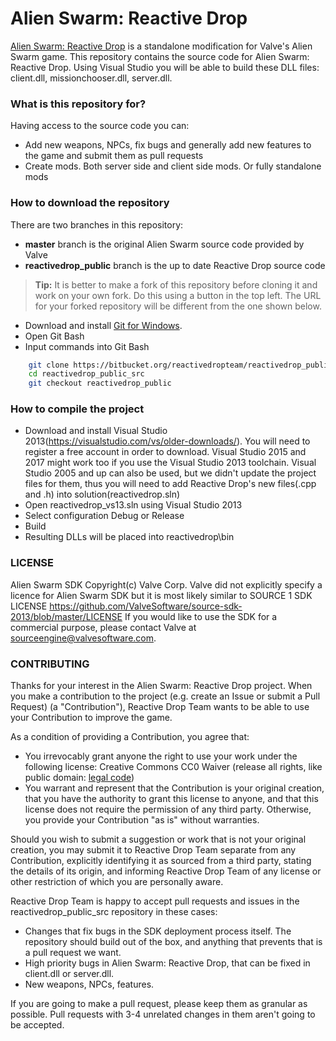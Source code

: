 # Alien Swarm: Reactive Drop #

[Alien Swarm: Reactive Drop](http://store.steampowered.com/app/563560/) is a standalone modification for Valve's Alien Swarm game. This repository contains the source code for Alien Swarm: Reactive Drop. Using Visual Studio you will be able to build these DLL files: client.dll, missionchooser.dll, server.dll.

### What is this repository for? ###
Having access to the source code you can:

* Add new weapons, NPCs, fix bugs and generally add new features to the game and submit them as pull requests 
* Create mods. Both server side and client side mods. Or fully standalone mods 

### How to download the repository ###
There are two branches in this repository:

* __master__ branch is the original Alien Swarm source code provided by Valve
* __reactivedrop_public__ branch is the up to date Reactive Drop source code

> **Tip:** It is better to make a fork of this repository before cloning it and work on your own fork. Do this using a button in the top left. The URL for your forked repository will be different from the one shown below.

* Download and install [Git for Windows](https://git-scm.com/downloads). 
* Open Git Bash
* Input commands into Git Bash 
```sh
    git clone https://bitbucket.org/reactivedropteam/reactivedrop_public_src.git
    cd reactivedrop_public_src
    git checkout reactivedrop_public
```

### How to compile the project ###

* Download and install Visual Studio 2013(https://visualstudio.com/vs/older-downloads/). You will need to register a free account in order to download. Visual Studio 2015 and 2017 might work too if you use the Visual Studio 2013 toolchain. Visual Studio 2005 and up can also be used, but we didn't update the project files for them, thus you will need to add Reactive Drop's new files(.cpp and .h) into solution(reactivedrop.sln)
* Open reactivedrop_vs13.sln using Visual Studio 2013
* Select configuration Debug or Release
* Build
* Resulting DLLs will be placed into reactivedrop\bin

### LICENSE ###
Alien Swarm SDK Copyright(c) Valve Corp. 
Valve did not explicitly specify a licence for Alien Swarm SDK but it is most likely similar to SOURCE 1 SDK LICENSE https://github.com/ValveSoftware/source-sdk-2013/blob/master/LICENSE
If you would like to use the SDK for a commercial purpose, please contact Valve at 
sourceengine@valvesoftware.com.

### CONTRIBUTING ###
Thanks for your interest in the Alien Swarm: Reactive Drop project.  When you make a
contribution to the project (e.g. create an Issue or submit a Pull Request)
(a "Contribution"), Reactive Drop Team wants to be able to use your Contribution to improve
the game.

As a condition of providing a Contribution, you agree that: 

* You irrevocably grant anyone the right to use your work under the following license: Creative Commons CC0 Waiver (release all rights, like public domain: [legal code](https://creativecommons.org/publicdomain/zero/1.0/))
* You warrant and represent that the Contribution is your original creation,
that you have the authority to grant this license to anyone, and that this
license does not require the permission of any third party.  Otherwise, you
provide your Contribution "as is" without warranties.  

Should you wish to submit a suggestion or work that is not your original
creation, you may submit it to Reactive Drop Team separate from any Contribution,
explicitly identifying it as sourced from a third party, stating the details
of its origin, and informing Reactive Drop Team of any license or other restriction of
which you are personally aware. 


Reactive Drop Team is happy to accept pull requests and issues in the reactivedrop_public_src
repository in these cases:

 * Changes that fix bugs in the SDK deployment process itself. The repository
   should build out of the box, and anything that prevents that is a pull
   request we want.
 * High priority bugs in Alien Swarm: Reactive Drop, that can be fixed in
   client.dll or server.dll.
 * New weapons, NPCs, features.

If you are going to make a pull request, please keep them as granular as
possible. Pull requests with 3-4 unrelated changes in them aren't going to
be accepted.